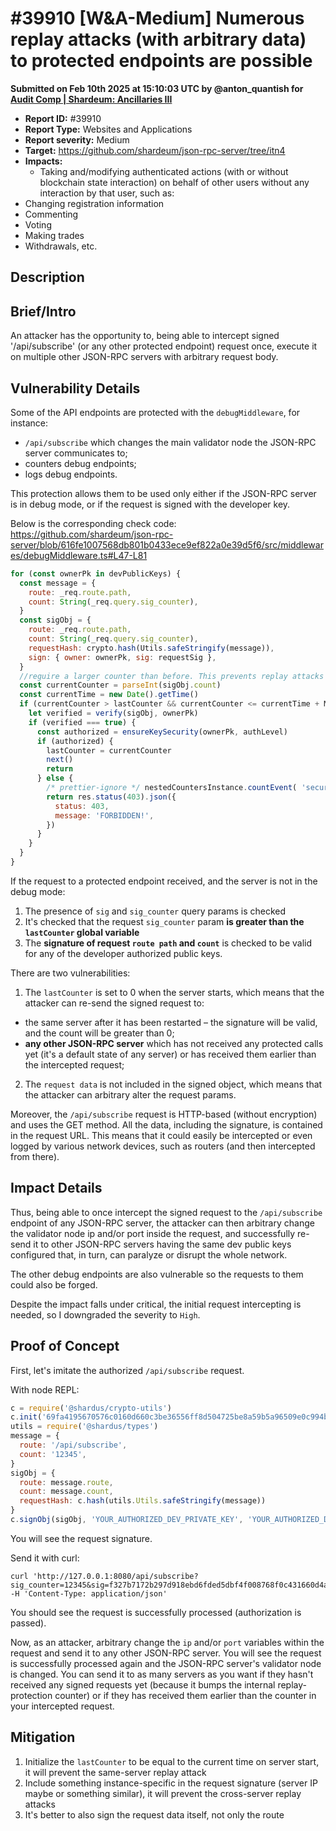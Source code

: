 # #39910 \[W\&A-Medium] Numerous replay attacks (with arbitrary data) to protected endpoints are possible

**Submitted on Feb 10th 2025 at 15:10:03 UTC by @anton\_quantish for** [**Audit Comp | Shardeum: Ancillaries III**](https://immunefi.com/audit-competition/audit-comp-shardeum-ancillaries-iii)

* **Report ID:** #39910
* **Report Type:** Websites and Applications
* **Report severity:** Medium
* **Target:** https://github.com/shardeum/json-rpc-server/tree/itn4
* **Impacts:**
  * Taking and/modifying authenticated actions (with or without blockchain state interaction) on behalf of other users without any interaction by that user, such as:
* Changing registration information
* Commenting
* Voting
* Making trades
* Withdrawals, etc.

## Description

## Brief/Intro

An attacker has the opportunity to, being able to intercept signed '/api/subscribe' (or any other protected endpoint) request once, execute it on multiple other JSON-RPC servers with arbitrary request body.

## Vulnerability Details

Some of the API endpoints are protected with the `debugMiddleware`, for instance:

* `/api/subscribe` which changes the main validator node the JSON-RPC server communicates to;
* counters debug endpoints;
* logs debug endpoints.

This protection allows them to be used only either if the JSON-RPC server is in debug mode, or if the request is signed with the developer key.

Below is the corresponding check code:\
https://github.com/shardeum/json-rpc-server/blob/616fe1007568db801b0433ece9ef822a0e39d5f6/src/middlewares/debugMiddleware.ts#L47-L81

```js
for (const ownerPk in devPublicKeys) {
  const message = {
    route: _req.route.path,
    count: String(_req.query.sig_counter),
  }
  const sigObj = {
    route: _req.route.path,
    count: String(_req.query.sig_counter),
    requestHash: crypto.hash(Utils.safeStringify(message)),
    sign: { owner: ownerPk, sig: requestSig },
  }
  //reguire a larger counter than before. This prevents replay attacks
  const currentCounter = parseInt(sigObj.count)
  const currentTime = new Date().getTime()
  if (currentCounter > lastCounter && currentCounter <= currentTime + MAX_COUNTER_BUFFER_MILLISECONDS) {
    let verified = verify(sigObj, ownerPk)
    if (verified === true) {
      const authorized = ensureKeySecurity(ownerPk, authLevel)
      if (authorized) {
        lastCounter = currentCounter
        next()
        return
      } else {
        /* prettier-ignore */ nestedCountersInstance.countEvent( 'security', 'Authorization failed for security level: ', authLevel )
        return res.status(403).json({
          status: 403,
          message: 'FORBIDDEN!',
        })
      }
    }
  }
}
```

If the request to a protected endpoint received, and the server is not in the debug mode:

1. The presence of `sig` and `sig_counter` query params is checked
2. It's checked that the request `sig_counter` param **is greater than the `lastCounter` global variable**
3. The **signature of request `route path` and `count`** is checked to be valid for any of the developer authorized public keys.

There are two vulnerabilities:

1. The `lastCounter` is set to 0 when the server starts, which means that the attacker can re-send the signed request to:

* the same server after it has been restarted – the signature will be valid, and the count will be greater than 0;
* **any other JSON-RPC server** which has not received any protected calls yet (it's a default state of any server) or has received them earlier than the intercepted request;

2. The `request data` is not included in the signed object, which means that the attacker can arbitrary alter the request params.

Moreover, the `/api/subscribe` request is HTTP-based (without encryption) and uses the GET method. All the data, including the signature, is contained in the request URL. This means that it could easily be intercepted or even logged by various network devices, such as routers (and then intercepted from there).

## Impact Details

Thus, being able to once intercept the signed request to the `/api/subscribe` endpoint of any JSON-RPC server, the attacker can then arbitrary change the validator node ip and/or port inside the request, and successfully re-send it to other JSON-RPC servers having the same dev public keys configured that, in turn, can paralyze or disrupt the whole network.

The other debug endpoints are also vulnerable so the requests to them could also be forged.

Despite the impact falls under critical, the initial request intercepting is needed, so I downgraded the severity to `High`.

## Proof of Concept

First, let's imitate the authorized `/api/subscribe` request.

With node REPL:

```js
c = require('@shardus/crypto-utils')
c.init('69fa4195670576c0160d660c3be36556ff8d504725be8a59b5a96509e0c994bc')
utils = require('@shardus/types')
message = {
  route: '/api/subscribe',
  count: '12345',
}
sigObj = {
  route: message.route,
  count: message.count,
  requestHash: c.hash(utils.Utils.safeStringify(message))
}
c.signObj(sigObj, 'YOUR_AUTHORIZED_DEV_PRIVATE_KEY', 'YOUR_AUTHORIZED_DEV_PUBLIC_KEY')
```

You will see the request signature.

Send it with curl:

```
curl 'http://127.0.0.1:8080/api/subscribe?sig_counter=12345&sig=f327b7172b297d918ebd6fded5dbf4f008768f0c431660d4a7f7ebfc575d61c4f81b44d3a9e28c462dbbcbbce2ba7c1cef15d98ed306d08b820df90730f0350c09fed708000e521d9ba8e4974beef5eb0c93ab22fab2399e22d0a3f530dc727c&ip=127.0.0.1&port=11111' -H 'Content-Type: application/json'
```

You should see the request is successfully processed (authorization is passed).

Now, as an attacker, arbitrary change the `ip` and/or `port` variables within the request and send it to any other JSON-RPC server. You will see the request is successfully processed again and the JSON-RPC server's validator node is changed. You can send it to as many servers as you want if they hasn't received any signed requests yet (because it bumps the internal replay-protection counter) or if they has received them earlier than the counter in your intercepted request.

## Mitigation

1. Initialize the `lastCounter` to be equal to the current time on server start, it will prevent the same-server replay attack
2. Include something instance-specific in the request signature (server IP maybe or something similar), it will prevent the cross-server replay attacks
3. It's better to also sign the request data itself, not only the route
